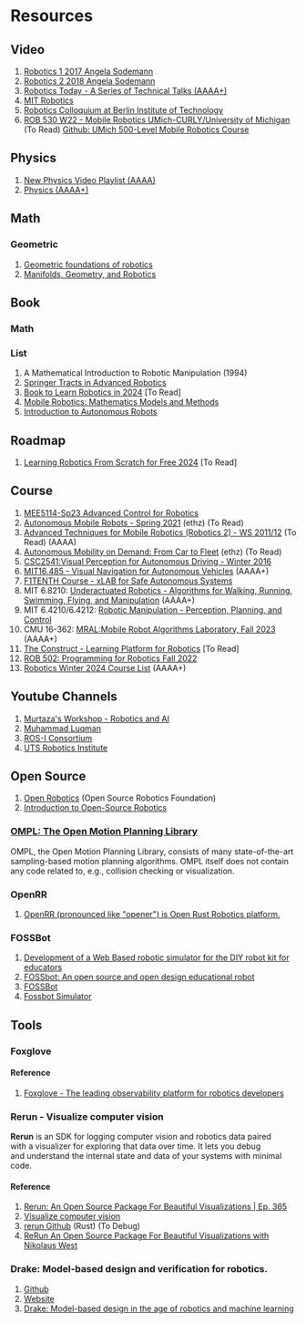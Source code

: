 # Resources


## Video
1. [Robotics 1 2017 Angela Sodemann](https://www.youtube.com/playlist?list=PLT_0lwItn0sDBE98BsbaZezflB96ws12b)
2. [Robotics 2 2018 Angela Sodemann](https://www.youtube.com/playlist?list=PLT_0lwItn0sAfi3o4xwx-fNfcnbfMrXa7)
3. [Robotics Today - A Series of Technical Talks (AAAA+)](https://roboticstoday.github.io/)
4. [MIT Robotics](https://www.youtube.com/@MITRoboticsSeminar/videos)
5. [Robotics Colloquium at Berlin Institute of Technology](https://www.youtube.com/playlist?list=PLixx3kh3uFe5aXUChOMZ_5MkxhEMQxzrw)
6. [ROB 530 W22 - Mobile Robotics UMich-CURLY/University of Michigan](https://www.youtube.com/playlist?list=PLdMorpQLjeXmbFaVku4JdjmQByHHqTd1F) (To Read) [Github: UMich 500-Level Mobile Robotics Course](https://github.com/UMich-CURLY-teaching/UMich-ROB-530-public)

## Physics
1. [New Physics Video Playlist (AAAA)](https://www.youtube.com/playlist?list=PL0o_zxa4K1BU6wPPLDsoTj1_wEf0LSNeR)
2. [Physics (AAAA+)](https://byjus.com/physics/)

## Math

### Geometric
1. [Geometric foundations of robotics](http://mat.puc-rio.br/~sergey/robo.html)
2. [Manifolds, Geometry, and Robotics](https://roboticsconference.org/docs/invitedtalks/park-manifoldsgeometryandrobotics.pdf)



## Book

### Math

### List
1. A Mathematical Introduction to Robotic Manipulation (1994)
2. [Springer Tracts in Advanced Robotics](https://www.amazon.com/-/zh/dp/B08CN2LFNC)
3. [Book to Learn Robotics in 2024](https://www.robotisim.com/book-to-for-learning-robotics) [To Read]
4. [Mobile Robotics: Mathematics Models and Methods](https://www.cs.cmu.edu/~alonzo/books/books.html)
5. [Introduction to Autonomous Robots](https://github.com/Introduction-to-Autonomous-Robots/Introduction-to-Autonomous-Robots)

## Roadmap
1. [Learning Robotics From Scratch for Free 2024](https://www.robotisim.com/learning-robotics-with-online-resourcces-) [To Read]

## Course
1. [MEE5114-Sp23 Advanced Control for Robotics](https://www.wzhanglab.site/teaching/advanced-control-for-robotics-sp23/)
2. [Autonomous Mobile Robots - Spring 2021](https://asl.ethz.ch/education/lectures/autonomous_mobile_robots/spring-2021.html) (ethz) (To Read)
3. [Advanced Techniques for Mobile Robotics (Robotics 2) - WS 2011/12](http://ais.informatik.uni-freiburg.de/teaching/ws11/robotics2/) (To Read) (AAAA)
4. [Autonomous Mobility on Demand: From Car to Fleet](https://idsc.ethz.ch/education/lectures/duckietown.html) (ethz) (To Read)
5. [CSC2541:Visual Perception for Autonomous Driving - Winter 2016](http://www.cs.toronto.edu/~urtasun/courses/CSC2541/CSC2541_Winter16.html#syllabus)
6. [MIT16.485 - Visual Navigation for Autonomous Vehicles](https://vnav.mit.edu/) (AAAA+)
7. [F1TENTH Course - xLAB for Safe Autonomous Systems](https://www.youtube.com/playlist?list=PL7rtKJAz_mPdFDJtufKmqfWRNu55s_LMc)
8. MIT 6.8210: [Underactuated Robotics - Algorithms for Walking, Running, Swimming, Flying, and Manipulation](https://underactuated.csail.mit.edu/Spring2023/index.html) (AAAA+)
9. MIT 6.4210/6.4212: [Robotic Manipulation - Perception, Planning, and Control](https://manipulation.csail.mit.edu/index.html)
10. CMU 16-362: [MRAL:Mobile Robot Algorithms Laboratory, Fall 2023](https://mral-cmu.github.io/pages/schedule.html) (AAAA+)
11. [The Construct - Learning Platform for Robotics](theconstructsim.com) [To Read]
12. [ROB 502: Programming for Robotics Fall 2022](https://berenson.robotics.umich.edu/courses/fall2022pfr/index.html)
13. [Robotics Winter 2024 Course List](https://robotics.umich.edu/academics/courses/course-offerings/) (AAAA+)


## Youtube Channels 
1. [Murtaza's Workshop - Robotics and AI ](https://www.youtube.com/@murtazasworkshop/featured)
2. [Muhammad Luqman](https://www.youtube.com/@robotisim/featured)
3. [ROS-I Consortium](https://www.youtube.com/@ros-iconsortium8500/videos)
4. [UTS Robotics Institute](https://www.youtube.com/@UTSRoboticsInstitute)

## Open Source
1. [Open Robotics](https://www.openrobotics.org/) (Open Source Robotics Foundation)
2. [Introduction to Open-Source Robotics](http://www.osrobotics.org/osr/)

### [OMPL: The Open Motion Planning Library](https://ompl.kavrakilab.org/)
OMPL, the Open Motion Planning Library, consists of many state-of-the-art sampling-based motion planning algorithms. OMPL itself does not contain any code related to, e.g., collision checking or visualization.


### OpenRR 
1. [OpenRR (pronounced like "opener") is Open Rust Robotics platform.](https://github.com/openrr/openrr)

### FOSSBot
1. [Development of a Web Based robotic simulator for the DIY robot kit for educators](https://summerofcode.withgoogle.com/programs/2023/projects/xsxF9klm)
2. [FOSSbot: An open source and open design educational robot](https://fosdem.org/2023/schedule/event/fossbot/)
3. [FOSSBot](https://github.com/eellak/fossbot)
4. [Fossbot Simulator](https://github.com/chronis10/fossbot_simulator)

## Tools

### Foxglove

#### Reference
1. [Foxglove - The leading observability platform for robotics developers](https://foxglove.dev/)

### Rerun - Visualize computer vision
**Rerun** is an SDK for logging computer vision and robotics data paired <br>
with a visualizer for exploring that data over time. It lets you debug <br> 
and understand the internal state and data of your systems with minimal code.

#### Reference
1. [Rerun: An Open Source Package For Beautiful Visualizations | Ep. 365](https://www.youtube.com/watch?v=GMHGC_OPrcE)
2. [Visualize computer vision](https://www.rerun.io/)
3. [rerun Github](https://github.com/rerun-io/rerun) (Rust) (To Debug)
4. [ReRun An Open Source Package For Beautiful Visualizations with Nikolaus West](https://robohub.org/rerun-an-open-source-package-for-beautiful-visualizations/)
   
### Drake: Model-based design and verification for robotics.
1. [Github](https://github.com/RobotLocomotion/drake)
2. [Website](https://drake.mit.edu/)
3. [Drake: Model-based design in the age of robotics and machine learning](https://medium.com/toyotaresearch/drake-model-based-design-in-the-age-of-robotics-and-machine-learning-59938c985515)
